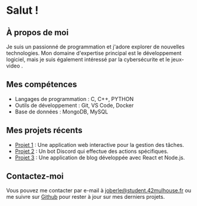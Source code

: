 # Salut !

## À propos de moi
Je suis un passionné de programmation et j'adore explorer de nouvelles technologies. Mon domaine d'expertise principal est le développement logiciel, mais je suis également intéressé par la cybersécurite et le jeux-video  .

## Mes compétences
- Langages de programmation : C, C++, PYTHON
- Outils de développement : Git, VS Code, Docker
- Base de données : MongoDB, MySQL

## Mes projets récents
- [Projet 1](lien-vers-le-projet) : Une application web interactive pour la gestion des tâches.
- [Projet 2](lien-vers-le-projet) : Un bot Discord qui effectue des actions spécifiques.
- [Projet 3](lien-vers-le-projet) : Une application de blog développée avec React et Node.js.

## Contactez-moi
Vous pouvez me contacter par e-mail à joberle@student.42mulhouse.fr ou me suivre sur [Github](https://github.com/joberle67) pour rester à jour sur mes derniers projets.

